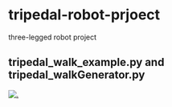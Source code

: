 # tripedal-robot-prjoect
three-legged robot project


## tripedal_walk_example.py and tripedal_walkGenerator.py

[![.](https://img.youtube.com/vi/gjgA0iIDtUk/0.jpg)](https://www.youtube.com/watch?v=gjgA0iIDtUk)
